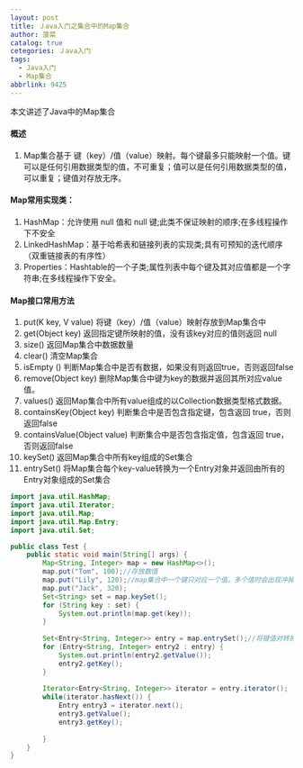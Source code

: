 ```yaml
---
layout: post
title: Ｊava入门之集合中的Map集合
author: 菠菜
catalog: true
cetegories: Ｊava入门
tags:
  - Java入门
  - Map集合
abbrlink: 9425
---
```

本文讲述了Java中的Map集合
<!--more-->
#### 概述
1. Map集合基于 键（key）/值（value）映射。每个键最多只能映射一个值。键可以是任何引用数据类型的值，不可重复；值可以是任何引用数据类型的值，可以重复；键值对存放无序。
#### Map常用实现类：
1. HashMap：允许使用 null 值和 null 键;此类不保证映射的顺序;在多线程操作下不安全
2. LinkedHashMap：基于哈希表和链接列表的实现类;具有可预知的迭代顺序（双重链接表的有序性）
3. Properties：Hashtable的一个子类;属性列表中每个键及其对应值都是一个字符串;在多线程操作下安全。
####  Map接口常用方法
1. put(K key, V value) 将键（key）/值（value）映射存放到Map集合中
2. get(Object key) 返回指定键所映射的值，没有该key对应的值则返回 null
3. size()  返回Map集合中数据数量
4. clear() 清空Map集合
5. isEmpty () 判断Map集合中是否有数据，如果没有则返回true，否则返回false
6. remove(Object key) 删除Map集合中键为key的数据并返回其所对应value值。
7.  values()  返回Map集合中所有value组成的以Collection数据类型格式数据。
8. containsKey(Object key)  判断集合中是否包含指定键，包含返回 true，否则返回false
9. containsValue(Object value)  判断集合中是否包含指定值，包含返回 true，否则返回false
10. keySet()  返回Map集合中所有key组成的Set集合
11. entrySet()  将Map集合每个key-value转换为一个Entry对象并返回由所有的Entry对象组成的Set集合

```java
import java.util.HashMap;
import java.util.Iterator;
import java.util.Map;
import java.util.Map.Entry;
import java.util.Set;

public class Test {
	public static void main(String[] args) {
		Map<String, Integer> map = new HashMap<>();
		map.put("Tom", 100);//存放数值
		map.put("Lily", 120);//map集合中一个键只对应一个值，多个值时会出现冲掉的情况
		map.put("Jack", 320);
		Set<String> set = map.keySet();
		for (String key : set) {
			System.out.println(map.get(key));
		}
		
		Set<Entry<String, Integer>> entry = map.entrySet();//将键值对转换为entry对象，并放在set集合里
		for (Entry<String, Integer> entry2 : entry) {
			System.out.println(entry2.getValue());
			entry2.getKey();
		}
		
		Iterator<Entry<String, Integer>> iterator = entry.iterator();
		while(iterator.hasNext()) {
			Entry entry3 = iterator.next();
			entry3.getValue();
			entry3.getKey();
			 
		}
	}
}
```

